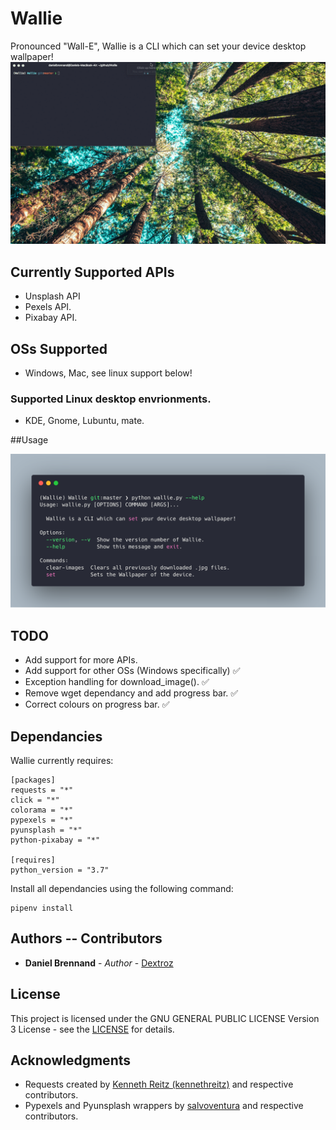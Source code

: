 # Wallie
Pronounced "Wall-E", Wallie is a CLI which can set your device desktop wallpaper!
![Wallie Demo](Wallie_Demo.gif)

## Currently Supported APIs
* Unsplash API
* Pexels API.
* Pixabay API.

## OSs Supported
* Windows, Mac, see linux support below!

### Supported Linux desktop envrionments.
* KDE, Gnome, Lubuntu, mate.

##Usage

![Wallie help](Wallie_help.png)

## TODO
* Add support for more APIs.
* Add support for other OSs (Windows specifically) ✅
* Exception handling for download_image(). ✅
* Remove wget dependancy and add progress bar. ✅
* Correct colours on progress bar. ✅

## Dependancies
Wallie currently requires:
```
[packages]
requests = "*"
click = "*"
colorama = "*"
pypexels = "*"
pyunsplash = "*"
python-pixabay = "*"

[requires]
python_version = "3.7"
```

Install all dependancies using the following command:
```
pipenv install
```

## Authors -- Contributors

* **Daniel Brennand** - *Author* - [Dextroz](https://github.com/Dextroz)

## License

This project is licensed under the GNU GENERAL PUBLIC LICENSE Version 3 License - see the [LICENSE](LICENSE) for details.

## Acknowledgments

* Requests created by [Kenneth Reitz (kennethreitz)](https://github.com/kennethreitz) and respective contributors.
* Pypexels and Pyunsplash wrappers by [salvoventura](https://github.com/salvoventura) and respective contributors.

